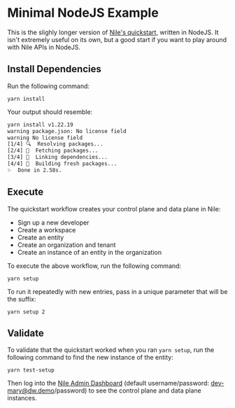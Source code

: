 # Minimal NodeJS Example

This is the slighly longer version of [Nile's quickstart](https://docs.thenile.dev/docs/current/quick-start), written in NodeJS.
It isn't extremely useful on its own, but a good start if you want to play around with Nile APIs in NodeJS.

## Install Dependencies

Run the following command:

```
yarn install
```

Your output should resemble:

```bash
yarn install v1.22.19
warning package.json: No license field
warning No license field
[1/4] 🔍  Resolving packages...
[2/4] 🚚  Fetching packages...
[3/4] 🔗  Linking dependencies...
[4/4] 🔨  Building fresh packages...
✨  Done in 2.58s.
```

## Execute

The quickstart workflow creates your control plane and data plane in Nile:

- Sign up a new developer
- Create a workspace
- Create an entity
- Create an organization and tenant
- Create an instance of an entity in the organization

To execute the above workflow, run the following command:

```
yarn setup
```

To run it repeatedly with new entries, pass in a unique parameter that will be the suffix:

```
yarn setup 2
```

## Validate

To validate that the quickstart worked when you ran `yarn setup`, run the following command to find the new instance of the entity:

```
yarn test-setup
```

Then log into the [Nile Admin Dashboard](https://nad.thenile.dev/) (default username/password: dev-mary@dw.demo/password) to see the control plane and data plane instances. 
